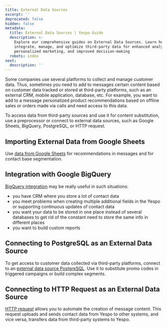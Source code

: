 ```yaml
---
title: External Data Sources
excerpt: ''
deprecated: false
hidden: false
metadata:
  title: External Data Sources | Yespo Guide
  description: >-
    Explore our comprehensive guides on External Data Sources. Learn how to
    integrate, manage, and optimize third-party data for enhanced analytics,
    personalized marketing, and improved decision-making
  robots: index
next:
  description: ''
---
```

Some companies use several platforms to collect and manage customer data. Thus, sometimes you need to add to messages certain content based on customer data tracked or stored at third-party platforms, such as an external CRM, mobile application, database, etc. For example, you want to add to a message personalized product recommendations based on offline sales or orders made via calls and need access to this data.

To access data from third-party sources and use it for content substitution, use a preprocessor or connect to external data sources, such as Google Sheets, BigQuery, PostgreSQL, or HTTP request.

## Importing External Data from Google Sheets

Use [data from Google Sheets](https://docs.yespo.io/docs/how-import-external-data-google-sheets) for recommendations in messages and for contact base segmentation.

## Integration with Google BigQuery

[BigQuery integration](https://docs.yespo.io/docs/google-bigquery-integration) may be really useful in such situations:

* you have CRM where you store a lot of contact data
* you meet problems when creating multiple additional fields in the Yespo or supporting continuous updates of contact data
* you want your data to be stored in one place instead of several databases to get rid of the constant need to store the same info in different places
* you want to build custom reports

## Connecting to PostgreSQL as an External Data Source

To get access to customer data collected via third-party platforms, connect to an [external data source PostgreSQL](https://docs.yespo.io/docs/how-connect-postgresql-external-data-source). Use it to substitute promo codes in triggered campaigns or build complex segments.

## Connecting to HTTP Request as an External Data Source

[HTTP request](https://docs.yespo.io/docs/how-connect-http-request-external-data-source) allows you to automate the creation of message content. This request uploads and sends contact data from Yespo to other systems, and vice versa, transfers data from third-party systems to Yespo.
